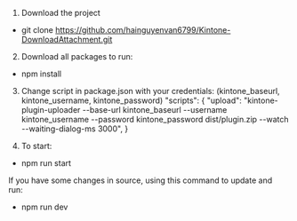 1. Download the project

- git clone https://github.com/hainguyenvan6799/Kintone-DownloadAttachment.git

2. Download all packages to run:
- npm install

3. Change script in package.json with your credentials: (kintone_baseurl, kintone_username, kintone_password)
"scripts": {
    "upload": "kintone-plugin-uploader --base-url kintone_baseurl --username kintone_username --password kintone_password dist/plugin.zip --watch --waiting-dialog-ms 3000",
}

4. To start:
- npm run start

If you have some changes in source, using this command to update and run:
- npm run dev
